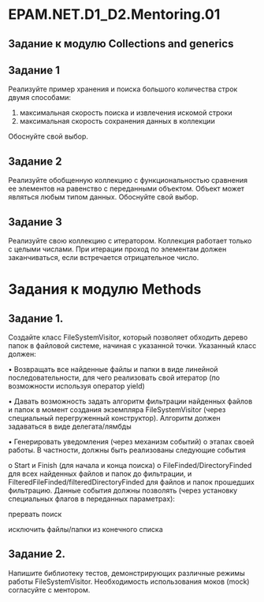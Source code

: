 # EPAM.NET.D1_D2.Mentoring.01

## Задание к модулю Collections and generics
## Задание 1
Реализуйте пример хранения и поиска большого количества строк двумя способами:
1.	максимальная скорость поиска и извлечения искомой строки
2.	максимальная скорость сохранения данных в коллекции

Обоснуйте свой выбор.
## Задание 2 
Реализуйте обобщенную коллекцию с функциональностью сравнения ее элементов на равенство с переданными объектом. Объект может являться любым типом данных. 
Обоснуйте свой выбор.
## Задание 3
Реализуйте свою коллекцию с итератором. Коллекция работает только с целыми числами. При итерации проход по элементам должен заканчиваться, если встречается отрицательное число.

# Задания к модулю Methods

## Задание 1.
Создайте класс FileSystemVisitor, который позволяет обходить дерево папок в файловой системе, начиная с указанной точки. Указанный класс должен:

•	Возвращать все найденные файлы и папки в виде линейной последовательности, для чего реализовать свой итератор (по возможности используя оператор yield)

•	Давать возможность задать алгоритм фильтрации найденных файлов и папок в момент создания экземпляра FileSystemVisitor (через специальный перегруженный конструктор). Алгоритм должен задаваться в виде делегата/лямбды

•	Генерировать уведомления (через механизм событий) о этапах своей работы. В частности, должны быть реализованы следующие события

o	Start и Finish (для начала и конца поиска)
o	FileFinded/DirectoryFinded для всех найденных файлов и папок до фильтрации, и FilteredFileFinded/filteredDirectoryFinded для файлов и папок прошедших фильтрацию. Данные события должны позволять (через установку специальных флагов в переданных параметрах):

прервать поиск

исключить файлы/папки из конечного списка

## Задание 2.
Напишите библиотеку тестов, демонстрирующих различные режимы работы FileSystemVisitor. Необходимость использования моков (mock) согласуйте с ментором.
